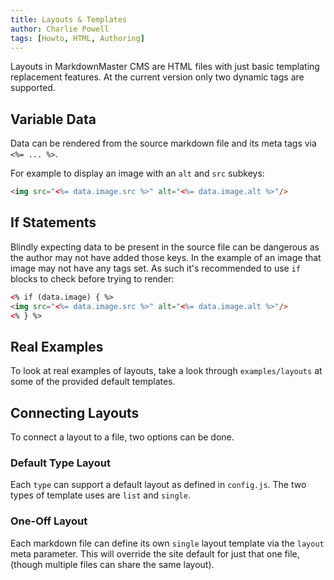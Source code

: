 ```yaml
---
title: Layouts & Templates
author: Charlie Powell
tags: [Howto, HTML, Authoring]
---
```


Layouts in MarkdownMaster CMS are HTML files with just basic templating replacement 
features.  At the current version only two dynamic tags are supported.

## Variable Data

Data can be rendered from the source markdown file and its meta tags via `<%= ... %>`.

For example to display an image with an `alt` and `src` subkeys:

```html
<img src="<%= data.image.src %>" alt="<%= data.image.alt %>"/>
```

## If Statements

Blindly expecting data to be present in the source file can be dangerous as the author 
may not have added those keys.  In the example of an image that image may not have any 
tags set.  As such it's recommended to use `if` blocks to check before trying to render:

```html
<% if (data.image) { %>
<img src="<%= data.image.src %>" alt="<%= data.image.alt %>"/>
<% } %>
```

## Real Examples

To look at real examples of layouts, take a look through `examples/layouts` at some of 
the provided default templates.

## Connecting Layouts

To connect a layout to a file, two options can be done.

### Default Type Layout

Each `type` can support a default layout as defined in `config.js`.  The two types of 
template uses are `list` and `single`.

### One-Off Layout

Each markdown file can define its own `single` layout template via the `layout` meta 
parameter.  This will override the site default for just that one file, (though 
multiple files can share the same layout).